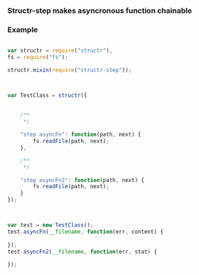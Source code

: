 ### Structr-step makes asyncronous function chainable

### Example
```javascript

var structr = require("structr"),
fs = require("fs");

structr.mixin(require("structr-step"));



var TestClass = structr({
	
	
	/**
	 */

	"step asyncFn": function(path, next) {
		fs.readFile(path, next);
	},

	/**
	 */

	"step asyncFn2": function(path, next) {
		fs.readFile(path, next);
	}
});



var test = new TestClass();
test.asyncFn(__filename, function(err, content) {
	
});
test.asyncFn2(__filename, function(err, stat) {
	
});
```